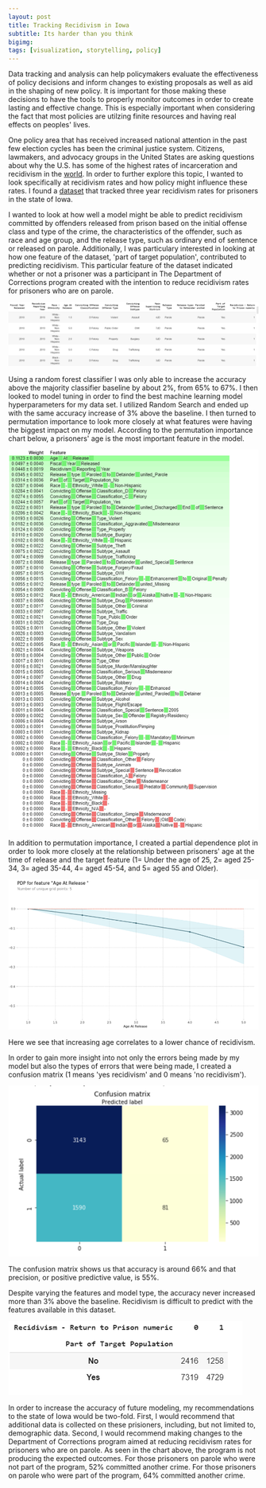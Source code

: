 ```yaml
---
layout: post
title: Tracking Recidivism in Iowa
subtitle: Its harder than you think 
bigimg:
tags: [visualization, storytelling, policy]
---
```


Data tracking and analysis can help policymakers evaluate the effectiveness of policy decisions and inform changes to existing proposals as well as aid in the shaping of new policy. It is important for those making these decisions to have the tools to properly monitor outcomes in order to create lasting and effective change. This is especially important when considering the fact that most policies are utilzing finite resources and having real effects on peoples' lives.  

One policy area that has received increased national attention in the past few election cycles has been the criminal justice system. Citizens, lawmakers, and advocacy groups in the United States are asking questions about why the U.S. has some of the highest rates of incarceration and recidivism in the [world](https://www.businessinsider.com/why-norways-prison-system-is-so-successful-2014-12). In order to further explore this topic, I wanted to look specifically at recidivism rates and how policy might influence these rates. I found a [dataset](https://www.kaggle.com/slonnadube/recidivism-for-offenders-released-from-prison) that tracked three year recidivism rates for prisoners in the state of Iowa.

I wanted to look at how well a model might be able to predict recidivism committed by offenders released from prison based on the initial offense class and type of the crime, the characteristics of the offender, such as race and age group, and the release type, such as ordinary end of sentence or released on parole. Additionally, I was particulary interested in looking at how one feature of the dataset, 'part of target population', contributed to predicting recidivism. This particular feature of the dataset indicated whether or not a prisoner was a participant in The Department of Corrections program created with the intention to reduce recidivism rates for prisoners who are on parole. 

![datasetgraphic](/img/datasetproject2head.PNG)

Using a random forest classifier I was only able to increase the accuracy above the majority classifier baseline by about 2%, from 65% to 67%. I then looked to model tuning in order to find the best machine learning model hyperparameters for my data set. I utilized Random Search and ended up with the same accuracy increase of 3% above the baseline. I then turned to permutation importance to look more closely at what features were having the biggest impact on my model. According to the permutation importance chart below, a prisoners' age is the most important feature in the model. 

![permutationimportancechart](/img/permutationimportanceunit2project.PNG)

In addition to permutation importance, I created a partial dependence plot in order to look more closely at the relationship between prisoners' age at the time of release and the target feature (1= Under the age of 25, 2= aged 25-34, 3= aged 35-44, 4= aged 45-54, and 5= aged 55 and Older). 

![PDPAge](/img/pdpplotunit2project.PNG)

Here we see that increasing age correlates to a lower chance of recidivism. 

In order to gain more insight into not only the errors being made by my model but also the types of errors that were being made, I created a confusion matrix (1 means 'yes recidivism' and 0 means 'no recidivism'). 

![ConfusionMatrix](/img/confusionmatrixunit2project.PNG)

The confusion matrix shows us that accuracy is around 66% and that precision, or positive predictive value, is 55%. 

Despite varying the features and model type, the accuracy never increased more than 3% above the baseline. Recidivism is difficult to predict with the features available in this dataset. 

![RecidivismChart](/img/recidivismonparoleinprogram.PNG)

In order to increase the accuracy of future modeling, my recommendations to the state of Iowa would be two-fold. First, I would recommend that additional data is collected on these prisioners, including, but not limited to, demographic data. Second, I would recommend making changes to the Department of Corrections program aimed at reducing recidivism rates for prisoners who are on parole. As seen in the chart above, the program is not producing the expected outcomes. For those prisoners on parole who were not part of the program, 52% committed another crime. For those prisoners on parole who were part of the program, 64% committed another crime. 
